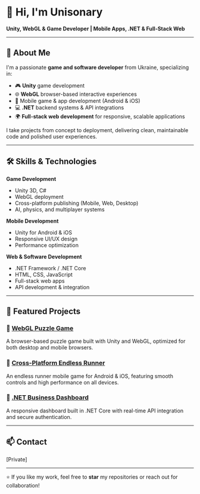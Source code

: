 # 👋 Hi, I'm Unisonary
**Unity, WebGL & Game Developer | Mobile Apps, .NET & Full-Stack Web**

---

## 🚀 About Me
I'm a passionate **game and software developer** from Ukraine, specializing in:
- 🎮 **Unity** game development
- 🌐 **WebGL** browser-based interactive experiences
- 📱 Mobile game & app development (Android & iOS)
- 💻 **.NET** backend systems & API integrations
- 🌍 **Full-stack web development** for responsive, scalable applications

I take projects from concept to deployment, delivering clean, maintainable code and polished user experiences.

---

## 🛠 Skills & Technologies
**Game Development**
- Unity 3D, C#
- WebGL deployment
- Cross-platform publishing (Mobile, Web, Desktop)
- AI, physics, and multiplayer systems

**Mobile Development**
- Unity for Android & iOS
- Responsive UI/UX design
- Performance optimization

**Web & Software Development**
- .NET Framework / .NET Core
- HTML, CSS, JavaScript
- Full-stack web apps
- API development & integration

---

## 📂 Featured Projects
### 🔹 [WebGL Puzzle Game](#)
A browser-based puzzle game built with Unity and WebGL, optimized for both desktop and mobile browsers.

### 🔹 [Cross-Platform Endless Runner](#)
An endless runner mobile game for Android & iOS, featuring smooth controls and high performance on all devices.

### 🔹 [.NET Business Dashboard](#)
A responsive dashboard built in .NET Core with real-time API integration and secure authentication.

---

## 📫 Contact
[Private]

---

⭐ If you like my work, feel free to **star** my repositories or reach out for collaboration!
